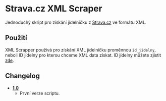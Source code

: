 # Strava.cz XML Scraper
Jednoduchý skript pro získání jídelníčku z [Strava.cz](https://www.strava.cz) ve formátu XML.

## Použití
XML Scrapper používá pro získání XML jídelníčku proměnnou `id_jidelny`, neboli ID jídelny pro kterou chceme XML data získat. ID jídelny můžete zjistit [zde](https://www.strava.cz/Strava/Stravnik/Zarizeni?odkaz=Prihlaseni).

## Changelog
- [**1.0**](https://github.com/MortikCZ/strava.cz-xml-scrapper/releases/tag/v1.0)
    - První verze scriptu.